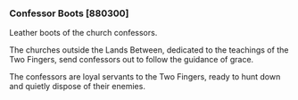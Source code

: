 ### Confessor Boots [880300]

Leather boots of the church confessors.

The churches outside the Lands Between, dedicated to the teachings of the Two Fingers, send confessors out to follow the guidance of grace.

The confessors are loyal servants to the Two Fingers, ready to hunt down and quietly dispose of their enemies.